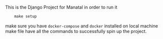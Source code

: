 This is the Django Project for Manatal in order to run it

```makefile
    make setup
 ```

make sure you have ```docker-compose``` and ```docker``` installed on local machine
make file have all the commands to successfully spin up the project.
